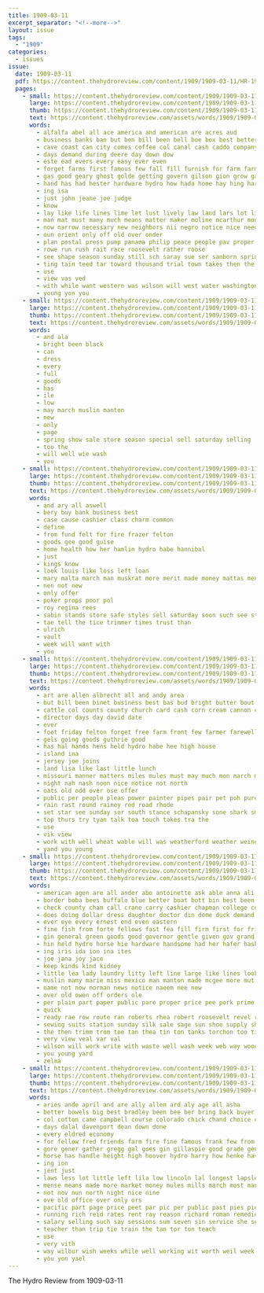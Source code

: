 ```yaml
---
title: 1909-03-11
excerpt_separator: "<!--more-->"
layout: issue
tags:
  - "1909"
categories:
  - issues
issue:
  date: 1909-03-11
  pdf: https://content.thehydroreview.com/content/1909/1909-03-11/HR-1909-03-11.pdf
  pages:
    - small: https://content.thehydroreview.com/content/1909/1909-03-11/small/HR-1909-03-11-01.jpg
      large: https://content.thehydroreview.com/content/1909/1909-03-11/large/HR-1909-03-11-01.jpg
      thumb: https://content.thehydroreview.com/content/1909/1909-03-11/thumbnails/HR-1909-03-11-01.jpg
      text: https://content.thehydroreview.com/assets/words/1909/1909-03-11/HR-1909-03-11-01.txt
      words:
        - alfalfa abel all ace america and american are acres aud
        - business banks ban but ben bill been bell boe box best better big basi bee bench both
        - cave coast can city comes coffee col canal cash caddo company class cream count congress came corn come county change cause cushing con chandler condi
        - days demand during deere day down dow
        - este ead evers every easy ever even
        - forget farms first famous few fall fill furnish for farm farmer from farin folks
        - gas good geary ghost golde getting govern gilson gion grow gale gone goes gett
        - hand has had hester hardware hydro how hada home hay hing harness homa hard
        - ing isa
        - just john jeane joe judge
        - know
        - lay like life lines lime let lust lively law land lars lot line last labor lister
        - man mat must many much means matter maker moline mcarthur money mar mound mail monday mexico men mex morning more might most
        - now narrow necessary new neighbors nii negro notice nice need nga not needs
        - oun orient only off old over onder
        - plan postal press pump panama philip peace people pav proper patch president pro pretty past pay
        - rowe run rush rait race roosevelt rather roose
        - see shape season sunday still sch saray sue ser sanborn spring six south sweat sell short stand stude sights such sweet sugar state said shell sot show set sow staves saturday save
        - ting tain teed tar toward thousand trial town takes then the than thi toe them tor
        - use
        - view vas ved
        - with while want western was wilson will west water washington work weatherford way went war well william
        - young yon you
    - small: https://content.thehydroreview.com/content/1909/1909-03-11/small/HR-1909-03-11-02.jpg
      large: https://content.thehydroreview.com/content/1909/1909-03-11/large/HR-1909-03-11-02.jpg
      thumb: https://content.thehydroreview.com/content/1909/1909-03-11/thumbnails/HR-1909-03-11-02.jpg
      text: https://content.thehydroreview.com/assets/words/1909/1909-03-11/HR-1909-03-11-02.txt
      words:
        - and ala
        - bright been black
        - can
        - dress
        - every
        - full
        - goods
        - has
        - ile
        - low
        - may march muslin manton
        - new
        - only
        - page
        - spring show sale store season special sell saturday selling
        - too the
        - will well wie wash
        - you
    - small: https://content.thehydroreview.com/content/1909/1909-03-11/small/HR-1909-03-11-03.jpg
      large: https://content.thehydroreview.com/content/1909/1909-03-11/large/HR-1909-03-11-03.jpg
      thumb: https://content.thehydroreview.com/content/1909/1909-03-11/thumbnails/HR-1909-03-11-03.jpg
      text: https://content.thehydroreview.com/assets/words/1909/1909-03-11/HR-1909-03-11-03.txt
      words:
        - and ary all aswell
        - bery buy bank business best
        - case cause cashier class charm common
        - define
        - from fund felt for fire frazer felton
        - goods gee good guise
        - home health how her hamlin hydro habe hannibal
        - just
        - kings know
        - look louis like loss left loan
        - mary malta march man muskrat more merit made money mattas men
        - nen not new
        - only offer
        - poker props poor pol
        - roy regina rees
        - sabin stands store safe styles sell saturday soon such see state set shall stock sat
        - tae tell the tice trimmer times trust than
        - ulrich
        - vault
        - week will want with
        - you
    - small: https://content.thehydroreview.com/content/1909/1909-03-11/small/HR-1909-03-11-04.jpg
      large: https://content.thehydroreview.com/content/1909/1909-03-11/large/HR-1909-03-11-04.jpg
      thumb: https://content.thehydroreview.com/content/1909/1909-03-11/thumbnails/HR-1909-03-11-04.jpg
      text: https://content.thehydroreview.com/assets/words/1909/1909-03-11/HR-1909-03-11-04.txt
      words:
        - art are allen albrecht all and andy area
        - but bill been binet business best bas bud bright butter bout black beer big bodi bound bateh
        - cattle col counts county church card cash corn cream cannon come custer city case
        - director days day david date
        - ever
        - foot friday felton forget free farm front few farmer farewell fine for feller from
        - gels going goods guthrie good
        - has hal hands hens held hydro habe hee high house
        - island ina
        - jersey joe joins
        - land lisa like last little lunch
        - missouri manner matters miles mules must may much mon march market mares mar monday
        - night nah nash noon nice notice not north
        - oats old odd over ose offer
        - public per people pleas power painter pipes pair pet poh pure pretty
        - rain rast round rainey red road rhode
        - set star see sunday sor south stance schapansky sone shark smooth stock sas single sale snow
        - top thurs try tyan talk toa touch takes tra the
        - use
        - vik view
        - work with well wheat wable will was weatherford weather weiner winter western west
        - yand you young
    - small: https://content.thehydroreview.com/content/1909/1909-03-11/small/HR-1909-03-11-05.jpg
      large: https://content.thehydroreview.com/content/1909/1909-03-11/large/HR-1909-03-11-05.jpg
      thumb: https://content.thehydroreview.com/content/1909/1909-03-11/thumbnails/HR-1909-03-11-05.jpg
      text: https://content.thehydroreview.com/assets/words/1909/1909-03-11/HR-1909-03-11-05.txt
      words:
        - american agen are all ander abo antoinette ask able anna ali areas and
        - border boba bees buffalo blue better boat bott bin best been buckle business bassett back bie bos bars buy bee bring big black burnett brisk but bers bacon belts
        - check county cham call crane carry cashier chapman college coe city can cairo curtain cor chambers cousin cream col cough cos court change certain coak cal cay cha cheap cadet
        - does doing dollar dress daughter doctor din deme duck demand down
        - ever eye every ernest end even eastern
        - fine fish from forte fellows fast fea fill firm first for friendly fresh
        - gin general green goods good governor gentle given gov grand gia gave going
        - hin held hydro horse hie hardware handsome had her hafer haskell home high health ham hes hands hills has hope house hour
        - ing iris ida ion ina ites
        - joe jana joy jace
        - keep kinds kind kidney
        - little lea lady laundry litty left line large like lines look low life land lowes leat lee lace
        - muslin many marie miss mexico man manton made mcgee more mut miles meats most musi mori mary market march may mcvey
        - name not now norman news notice naeem nee new
        - over old owen off orders ole
        - per plain part paper public pare proper price pee pork prime painting pretty pehl precise piano pete pair
        - quick
        - ready rae row route ran roberts rhea robert roosevelt revel rather ret rag record
        - sewing suits station sunday silk sale sage sun shoe supply sheldon short sear saturday season senator sie say schreck sada small sauer sui strength standard soul state spring styles single school size story seems seat summer see
        - the then trimm trom toe tan thea tin ton tanks torchon too times texas them table
        - very view veal var val
        - wilson will work write with waste well wash week web way woods why was white wide want wai weight watch window weather
        - you young yard
        - zelma
    - small: https://content.thehydroreview.com/content/1909/1909-03-11/small/HR-1909-03-11-06.jpg
      large: https://content.thehydroreview.com/content/1909/1909-03-11/large/HR-1909-03-11-06.jpg
      thumb: https://content.thehydroreview.com/content/1909/1909-03-11/thumbnails/HR-1909-03-11-06.jpg
      text: https://content.thehydroreview.com/assets/words/1909/1909-03-11/HR-1909-03-11-06.txt
      words:
        - aries ande april and are ally allen ard aly age all asha
        - better bowels big best bradley been bee ber bring back buyer brings bird boll bane bank but bus blaine bas business buy brane
        - col cotton came campbell course colorado chick chand choice company crier county cat can coast cal city
        - days dalal davenport dean down done
        - every eldred economy
        - for fellow fred friends farm fire fine famous frank few from fost
        - gore gener gather gregg gal goes gin gillaspie good grade gen greene
        - horse has handle height high hoover hydro harry how henke haves her
        - ing ion
        - jent just
        - laws less lot little left lila low lincoln lal longest lapsley ler lis land lalla live
        - mense means made more market money mules mills march most manner man mer missouri
        - not nov nun north night nice nine
        - ove old office over only ors
        - pacific part page price peet par pic per public past pies pie pay peden pas pure
        - running rich reid rates rent ray reason richard roman remedies
        - salary selling such say sessions sum seven sin service she sells standard seen sick save suit scout style sunday seller show sorrel supper scott soon sale span sole schools school sell sal soe stops see short stone simple saturday
        - teacher than trip tie train the tan tor ton teach
        - use
        - very vith
        - way wilbur wish weeks while well working wit worth weil week wells wyatt words want was waters with work western will
        - you yon yael
---
```


The Hydro Review from 1909-03-11

<!--more-->

